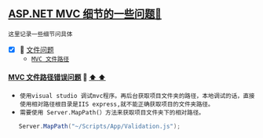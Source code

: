 <a id="top" href="#top"> ASP.NET MVC 细节的一些问题:maple_leaf:</a> 
-----
`这里记录一些细节问具体`
- [x] :maple_leaf: <a href="#FileError">文件问题</a>
  - <a href="#FilePath">`MVC 文件路径`</a>

####  <a id="FilePath" href="#FilePath">MVC 文件路径错误问题</a>  :star2: <a href="#top"> :arrow_up:  :arrow_up:</a>
* `使用visual studio 调试mvc程序。再后台获取项目文件夹的路径，本地调试的话，直接使用相对路径根目录是IIS express,就不能正确获取项目的文件夹路径。`
* `需要使用 Server.MapPath(）方法来获取项目文件夹下的相对路径。`
```C#
   Server.MapPath("~/Scripts/App/Validation.js");
```
